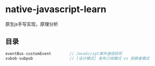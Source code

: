 # native-javascript-learn

原生js手写实现，原理分析

## 目录

```js
eventBus-customEvent        // JavaScript事件通信研究
subob-subpub                // [设计模式] 发布订阅模式 vs 观察者模式
```
